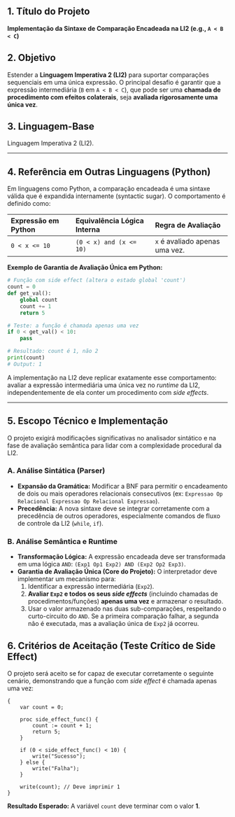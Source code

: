
## 1\. Título do Projeto

**Implementação da Sintaxe de Comparação Encadeada na LI2 (e.g., `A < B < C`)**

## 2\. Objetivo

Estender a **Linguagem Imperativa 2 (LI2)** para suportar comparações sequenciais em uma única expressão. O principal desafio é garantir que a expressão intermediária (`B` em `A < B < C`), que pode ser uma **chamada de procedimento com efeitos colaterais**, seja **avaliada rigorosamente uma única vez**.

## 3\. Linguagem-Base

Linguagem Imperativa 2 (LI2).

-----

## 4\. Referência em Outras Linguagens (Python)

Em linguagens como Python, a comparação encadeada é uma sintaxe válida que é expandida internamente (syntactic sugar). O comportamento é definido como:

| Expressão em Python | Equivalência Lógica Interna | Regra de Avaliação |
| :--- | :--- | :--- |
| `0 < x <= 10` | `(0 < x) and (x <= 10)` | `x` é avaliado apenas uma vez. |

**Exemplo de Garantia de Avaliação Única em Python:**

```python
# Função com side effect (altera o estado global 'count')
count = 0
def get_val():
    global count
    count += 1
    return 5

# Teste: a função é chamada apenas uma vez
if 0 < get_val() < 10:
    pass

# Resultado: count é 1, não 2
print(count) 
# Output: 1
```

A implementação na LI2 deve replicar exatamente esse comportamento: avaliar a expressão intermediária uma única vez no *runtime* da LI2, independentemente de ela conter um procedimento com *side effects*.

-----

## 5\. Escopo Técnico e Implementação

O projeto exigirá modificações significativas no analisador sintático e na fase de avaliação semântica para lidar com a complexidade procedural da LI2.

### A. Análise Sintática (Parser)

  * **Expansão da Gramática:** Modificar a BNF para permitir o encadeamento de dois ou mais operadores relacionais consecutivos (ex: `Expressao Op Relacional Expressao Op Relacional Expressao`).
  * **Precedência:** A nova sintaxe deve se integrar corretamente com a precedência de outros operadores, especialmente comandos de fluxo de controle da LI2 (`while`, `if`).

### B. Análise Semântica e Runtime 

  * **Transformação Lógica:** A expressão encadeada deve ser transformada em uma lógica `AND`: `(Exp1 Op1 Exp2) AND (Exp2 Op2 Exp3)`.
  * **Garantia de Avaliação Única (Core do Projeto):** O interpretador deve implementar um mecanismo para:
    1.  Identificar a expressão intermediária (`Exp2`).
    2.  **Avaliar `Exp2` e todos os seus *side effects*** (incluindo chamadas de procedimentos/funções) **apenas uma vez** e armazenar o resultado.
    3.  Usar o valor armazenado nas duas sub-comparações, respeitando o curto-circuito do `AND`. Se a primeira comparação falhar, a segunda não é executada, mas a avaliação única de `Exp2` já ocorreu.

## 6\. Critérios de Aceitação (Teste Crítico de Side Effect)

O projeto será aceito se for capaz de executar corretamente o seguinte cenário, demonstrando que a função com *side effect* é chamada apenas uma vez:

```
{
    var count = 0;
    
    proc side_effect_func() {
        count := count + 1;
        return 5;
    }
    
    if (0 < side_effect_func() < 10) {
        write("Sucesso");
    } else {
        write("Falha");
    }

    write(count); // Deve imprimir 1
}
```

**Resultado Esperado:** A variável `count` deve terminar com o valor **1**.
